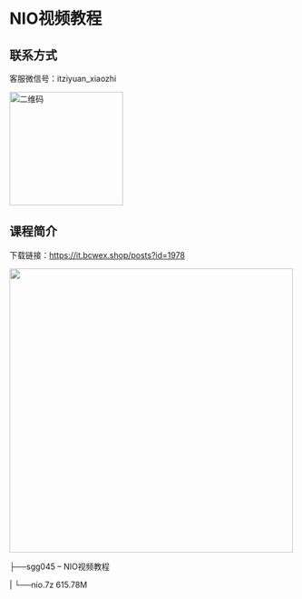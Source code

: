 # NIO视频教程

## 联系方式

客服微信号：itziyuan_xiaozhi

<img src="https://ziyuanyun.oss-cn-guangzhou.aliyuncs.com/common/20240614073449/666b82192834a.jpg" width="200" height="200" alt="二维码">

## 课程简介

下载链接：https://it.bcwex.shop/posts?id=1978

<img src="https://ziyuanyun.oss-cn-guangzhou.aliyuncs.com/yun/20240515183618/66449022c5e2c.jpg" width="500" alt="">

  ├──sgg045 &#8211; NIO视频教程

 | └──nio.7z 615.78M

  